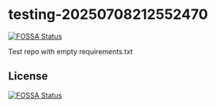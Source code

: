 # testing-20250708212552470
[![FOSSA Status](https://app.fossa.com/api/projects/git%2Bgithub.com%2Fkirogum%2Ftesting-20250708212552470.svg?type=shield)](https://app.fossa.com/projects/git%2Bgithub.com%2Fkirogum%2Ftesting-20250708212552470?ref=badge_shield)

Test repo with empty requirements.txt


## License
[![FOSSA Status](https://app.fossa.com/api/projects/git%2Bgithub.com%2Fkirogum%2Ftesting-20250708212552470.svg?type=large)](https://app.fossa.com/projects/git%2Bgithub.com%2Fkirogum%2Ftesting-20250708212552470?ref=badge_large)